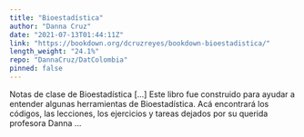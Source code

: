 ```yaml
---
title: "Bioestadística"
author: "Danna Cruz"
date: "2021-07-13T01:44:11Z"
link: "https://bookdown.org/dcruzreyes/bookdown-bioestadistica/"
length_weight: "24.1%"
repo: "DannaCruz/DatColombia"
pinned: false
---
```


Notas de clase de Bioestadística [...] Este libro fue construido para ayudar a entender algunas herramientas de Bioestadística. Acá encontrará los códigos, las lecciones, los ejercicios y tareas dejados por su querida profesora Danna ...

